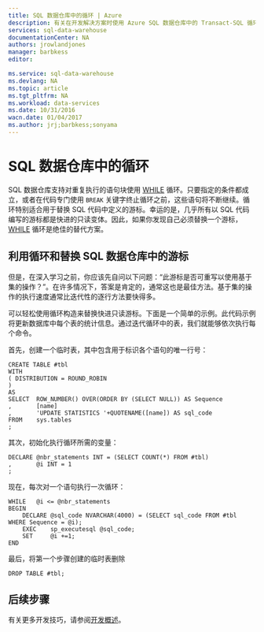 ```yaml
---
title: SQL 数据仓库中的循环 | Azure
description: 有关在开发解决方案时使用 Azure SQL 数据仓库中的 Transact-SQL 循环和替换游标的技巧。
services: sql-data-warehouse
documentationCenter: NA
authors: jrowlandjones
manager: barbkess
editor: 

ms.service: sql-data-warehouse
ms.devlang: NA
ms.topic: article
ms.tgt_pltfrm: NA
ms.workload: data-services
ms.date: 10/31/2016
wacn.date: 01/04/2017
ms.author: jrj;barbkess;sonyama
---
```


# SQL 数据仓库中的循环
SQL 数据仓库支持对重复执行的语句块使用 [WHILE][WHILE] 循环。只要指定的条件都成立，或者在代码专门使用 `BREAK` 关键字终止循环之前，这些语句将不断继续。循环特别适合用于替换 SQL 代码中定义的游标。幸运的是，几乎所有以 SQL 代码编写的游标都是快进的只读变体。因此，如果你发现自己必须替换一个游标，[WHILE] 循环是绝佳的替代方案。

## 利用循环和替换 SQL 数据仓库中的游标
但是，在深入学习之前，你应该先自问以下问题：“此游标是否可重写以使用基于集的操作？”。在许多情况下，答案是肯定的，通常这也是最佳方法。基于集的操作的执行速度通常比迭代性的逐行方法要快得多。

可以轻松使用循环构造来替换快进只读游标。下面是一个简单的示例。此代码示例将更新数据库中每个表的统计信息。通过迭代循环中的表，我们就能够依次执行每个命令。

首先，创建一个临时表，其中包含用于标识各个语句的唯一行号：

	CREATE TABLE #tbl
	WITH
	( DISTRIBUTION = ROUND_ROBIN
	)
	AS
	SELECT  ROW_NUMBER() OVER(ORDER BY (SELECT NULL)) AS Sequence
	,       [name]
	,       'UPDATE STATISTICS '+QUOTENAME([name]) AS sql_code
	FROM    sys.tables
	;

其次，初始化执行循环所需的变量：

	DECLARE @nbr_statements INT = (SELECT COUNT(*) FROM #tbl)
	,       @i INT = 1
	;

现在，每次对一个语句执行一次循环：

	WHILE   @i <= @nbr_statements
	BEGIN
	    DECLARE @sql_code NVARCHAR(4000) = (SELECT sql_code FROM #tbl WHERE Sequence = @i);
	    EXEC    sp_executesql @sql_code;
	    SET     @i +=1;
	END

最后，将第一个步骤创建的临时表删除

	DROP TABLE #tbl;

<!--Every topic should have next steps and links to the next logical set of content to keep the customer engaged-->

## 后续步骤
有关更多开发技巧，请参阅[开发概述][]。

<!--Image references-->

<!--Article references-->
[开发概述]: ./sql-data-warehouse-overview-develop.md

<!--MSDN references-->
[WHILE]: https://msdn.microsoft.com/zh-cn/library/ms178642.aspx

<!--Other Web references-->

<!---HONumber=Mooncake_Quality_Review_0104_2017-->